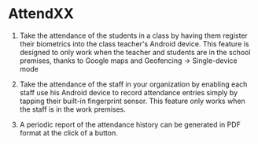 # AttendXX 

1. Take the attendance of the students in a class by having them register their biometrics into 
   the class teacher's Android device. This feature is designed to only work when the teacher 
   and students are in the school premises, thanks to Google maps and Geofencing -> 
   Single-device mode
   
2. Take the attendance of the staff in your organization by enabling each staff use his Android 
   device to record attendance entries simply by tapping their built-in fingerprint sensor. This 
   feature only works when the staff is in the work premises.  
   
3. A periodic report of the attendance history can be generated in PDF format at the click of a 
   button.
